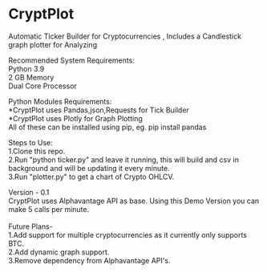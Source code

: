 # CryptPlot
Automatic Ticker Builder for Cryptocurrencies , Includes a Candlestick graph plotter for Analyzing

Recommended System Requirements:<br />
Python 3.9 <br />
2 GB Memory<br />
Dual Core Processor<br />

Python Modules Requirements:<br />
*CryptPlot uses Pandas,json,Requests for Tick Builder<br />
*CryptPlot uses Plotly for Graph Plotting<br />
All of these can be installed using pip, eg. pip install pandas<br />

Steps to Use:<br />
1.Clone this repo.<br />
2.Run "python ticker.py" and leave it running, this will build and csv in background and will be updating it every minute.<br />
3.Run "plotter.py" to get a chart of Crypto OHLCV.<br />

Version - 0.1<br />
CryptPlot uses Alphavantage API as base. Using this Demo Version you can make 5 calls per minute.<br />
<br />
Future Plans-<br />
1.Add support for multiple cryptocurrencies as it currently only supports BTC.<br />
2.Add dynamic graph support.<br />
3.Remove dependency from Alphavantage API's.<br />
